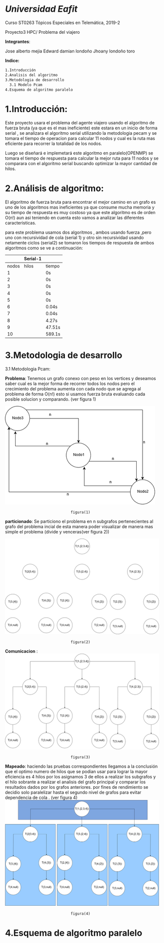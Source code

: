 __*Universidad Eafit*__
===================

Curso ST0263 Tópicos Especiales en Telemática, 2019-2

Proyecto3 HPC/ Problema del viajero 


__Integrantes__:

Jose alberto mejia 
Edward damian londoño
Jhoany londoño toro

__Indice:__

    1.Introducción
    2.Analisis del algoritmo 
    3.Metodologia de desarrollo 
      3.1 Modelo Pcam
    4.Esquema de algoritmo paralelo 
    
1.Introducción:
=============
Este proyecto usara el problema del agente viajero usando el algoritmo de fuerza bruta (ya que es el mas ineficiente)                   este estara en un inicio de forma serial , se analizara el algoritmo serial utilizando la metodologia pecam  y se tomara el tiempo de operacion para calcular 11 nodos y cual es la ruta mas eficiente para recorrer la totalidad de los nodos.

Luego se diseñará e implemetará este algoritmo en paralelo(OPENMP) se tomara el tiempo de respuesta para calcular la mejor ruta para 11 nodos  y se comparara con el algoritmo serial buscando optimizar la mayor cantidad de hilos.  

2.Análisis de algoritmo:
========================
El algoritmo de fuerza bruta para encontrar el mejor camino en un grafo  es uno de los algoritmos mas ineficientes ya que consume mucha memoria y su tiempo de respuesta es muy costoso ya que este algoritmo es de orden O(n!) aun asi teniendo en cuenta esto vamos a analizar las diferentes caracteristicas.

para este problema usamos dos algoritmos , ambos usando fuerza ,pero uno con recursividad de cola (serial 1) y otro sin recursividad usando netamente ciclos (serial2) se tomaron los tiempos de respuesta de ambos algoritmos como se ve a continuación:


|      | Serial-1 |      |
| ---- | -------- | ---- |
| nodos | hilos | tiempo |
| 1   |  | 0s   |
| 2   |  | 0s   |
| 3   |  | 0s   |
| 4   |  | 0s   |
| 5   |  | 0s   |
| 6   |  | 0.04s |
| 7   |  | 0.04s |
| 8   |  | 4.27s |
| 9   |  | 47.51s |
| 10  |  | 589.1s |


3.Metodologia de desarrollo 
===========================
   3.1 Metodologia Pcam:
   
   __Problema__: Tenemos un grafo conexo con peso en los vertices y deseamos saber cual es la mejor forma de recorrer todos los nodos pero el crecimiento del problema aumenta con cada nodo que se agrega al problema de forma  O(n!) esto si usamos fuerza bruta evaluando cada posible solucion y comparando. (ver figura 1)
   
   ![cat](https://github.com/jose930612/project03/blob/master/img/Problema.png)  
   
                                  figura(1)
   
   __particionado__: Se particiono el problema en n subgrafos pertenecientes al grafo del problema incial de esta manera poder visualizar de manera mas simple el problema (divide y venceras(ver figura 2))
   
   ![cat](https://github.com/jose930612/project03/blob/master/img/Particionado.png)
   
                                  figura(2)
   __Comunicacion__ : 
   ![alt tag](https://github.com/jose930612/project03/blob/master/img/Comunicacion.png)
   
                                  figura(3)
   __Mapeado__: haciendo las pruebas correspondientes llegamos a la conclusión que el optimo numero de hilos que se podian usar para lograr la mayor eficiencia es 4 hilos  por los asignamos 3 de ellos a realizar los subgrafos y el hilo sobrante  a realizar el analisis del grafo principal y comparar los resultados dados por los grafos anteriores. por fines de rendimiento se decidio solo paralelizar hasta el segundo nivel de grafos para evitar dependencia de cola . (ver figura 4)
   ![alt tag](https://github.com/jose930612/project03/blob/master/img/Mapeado.png)
   
                                  figura(4)
   
    


4.Esquema de algoritmo paralelo
============================
 
 
 
    
    


